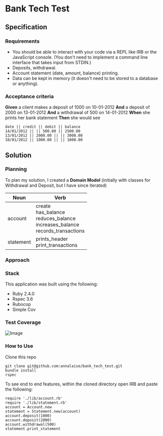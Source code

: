# Bank Tech Test

## Specification

### Requirements

* You should be able to interact with your code via a REPL like IRB or the JavaScript console.  (You don't need to implement a command line interface that takes input from STDIN.)
* Deposits, withdrawal.
* Account statement (date, amount, balance) printing.
* Data can be kept in memory (it doesn't need to be stored to a database or anything).

### Acceptance criteria

**Given** a client makes a deposit of 1000 on 10-01-2012
**And** a deposit of 2000 on 13-01-2012
**And** a withdrawal of 500 on 14-01-2012
**When** she prints her bank statement
**Then** she would see

```
date || credit || debit || balance
14/01/2012 || || 500.00 || 2500.00
13/01/2012 || 2000.00 || || 3000.00
10/01/2012 || 1000.00 || || 1000.00
```

## Solution

### Planning

To plan my solution, I created a **Domain Model** (initially with classes for Withdrawal and Deposit, but I have since iterated)

|Noun | Verb |
|--------|--------|
| account | create <br> has_balance <br> reduces_balance <br> increases_balance <br> records_transactions |
| statement | prints_header <br> print_transactions |


### Approach



### Stack

This application was built using the following:
* Ruby 2.4.0
* Rspec 3.6
* Rubocop
* Simple Cov

### Test Coverage

![Image](http://i.imgur.com/GWo9wXE.png)

### How to Use

Clone this repo

```
git clone git@github.com:annalaise/bank_tech_test.git
bundle install
rspec
```

To see end to end features, within the cloned directory open IRB and paste the following:
```
require './lib/account.rb'
require './lib/statement.rb'
account = Account.new
statement = Statement.new(account)
account.deposit(1000)
account.deposit(2000)
account.withdrawal(500)
statement.print_statement
```
